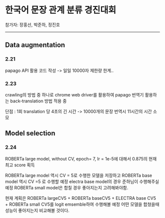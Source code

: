# 한국어 문장 관계 분류 경진대회

참가자: 장홍선, 박준하, 정진호

---

## Data augmentation

### 2.21
papago API 활용 코드 작성 -> 일일 10000자 제한량 한계..


### 2.23 

crawling의 방법 중 하나로 chrome web driver를 활용하여 papago 번역기 활용하는 back-translation 방법 적용 중

단점 : 1회 translation 당 4초의 긴 시간 ->  10000개의 문장 번역시 11시간의 시간 소모


## Model selection

### 2.24

ROBERTa large model, without CV, epoch= 7, lr = 1e-5에 대해서 0.875의 현재 최고 score 획득

ROBERTa large model 역시 CV = 5로 수행한 모델을 저장하고
ROBERTa base model 역시 CV =5 로 수행할 예정
electra base model의 경우 준하님이 수행해주실 예정
ROBERTa small model은 합칠 경우 좋아지는지 고려해봐야함.

현재 계획은 ROBERTa largeCV5 + ROBERTa baseCV5 + ELECTRA base CV5 + ROBERTa small CV5를 logit emsemble하여 수행해볼 예정 어떤 모델을 합쳤을때 성능이 좋아지는지 비교해볼 것이다.


## 
